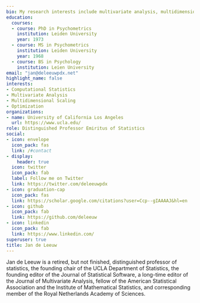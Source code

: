 ```yaml
---
bio: My research interests include multivariate analysis, multidimensional scaling, optimization, R and C programming
education:
  courses:
  - course: PhD in Psychometrics
    institution: Leiden University
    year: 1973
  - course: MS in Psychometrics
    institution: Leiden University
    year: 1968
  - course: BS in Psychology
    institution: Leien University
email: "jan@deleeuwpdx.net"
highlight_name: false
interests:
- Computational Statistics
- Multivariate Analysis
- Multidimensional Scaling
- Optimization
organizations:
- name: University of California Los Angeles
  url: https://www.ucla.edu/
role: Distinguished Professor Emiritus of Statistics
social:
- icon: envelope
  icon_pack: fas
  link: /#contact
- display:
    header: true
  icon: twitter
  icon_pack: fab
  label: Follow me on Twitter
  link: https://twitter.com/deleeuwpdx
- icon: graduation-cap
  icon_pack: fas
  link: https://scholar.google.com/citations?user=Ccp--gIAAAAJ&hl=en
- icon: github
  icon_pack: fab
  link: https://github.com/deleeuw
- icon: linkedin
  icon_pack: fab
  link: https://www.linkedin.com/
superuser: true
title: Jan de Leeuw
---
```


Jan de Leeuw is a retired, but not finished, distinguished professor of statistics, the founding chair of the UCLA Department of Statistics, the founding editor of the Journal of Statistical Software, a long-time editor of the Journal of Multivariate Analysis, fellow of the American Statistical Association and the Institute of Mathematical Statistics, and corresponding member of the Royal Netherlands Academy of Sciences. 

